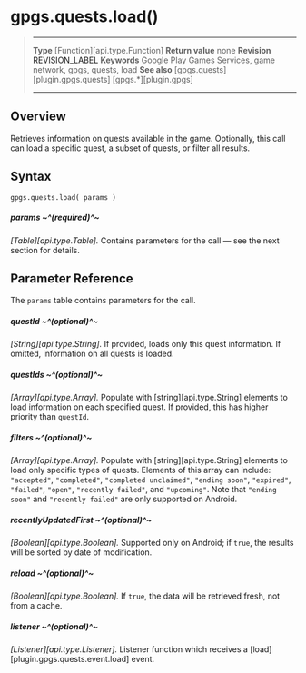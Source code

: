 # gpgs.quests.load()

> --------------------- ------------------------------------------------------------------------------------------
> __Type__              [Function][api.type.Function]
> __Return value__      none
> __Revision__          [REVISION_LABEL](REVISION_URL)
> __Keywords__          Google Play Games Services, game network, gpgs, quests, load
> __See also__          [gpgs.quests][plugin.gpgs.quests]
>                       [gpgs.*][plugin.gpgs]
> --------------------- ------------------------------------------------------------------------------------------

## Overview

Retrieves information on quests available in the game. Optionally, this call can load a specific quest, a subset of quests, or filter all results.

## Syntax

	gpgs.quests.load( params )

##### params ~^(required)^~
_[Table][api.type.Table]._ Contains parameters for the call &mdash; see the next section for details.

## Parameter Reference

The `params` table contains parameters for the call.

##### questId ~^(optional)^~
_[String][api.type.String]._ If provided, loads only this quest information. If omitted, information on all quests is loaded.

##### questIds ~^(optional)^~
_[Array][api.type.Array]._ Populate with [string][api.type.String] elements to load information on each specified quest. If provided, this has higher priority than `questId`.

##### filters ~^(optional)^~
_[Array][api.type.Array]._ Populate with [string][api.type.String] elements to load only specific types of quests. Elements of this array can include: `"accepted"`, `"completed"`, <nobr>`"completed unclaimed"`</nobr>, <nobr>`"ending soon"`</nobr>, `"expired"`, `"failed"`, `"open"`, <nobr>`"recently failed"`</nobr>, and `"upcoming"`. Note that <nobr>`"ending soon"`</nobr> and <nobr>`"recently failed"`</nobr> are only supported on Android.

##### recentlyUpdatedFirst ~^(optional)^~
_[Boolean][api.type.Boolean]._ Supported only on Android; if `true`, the results will be sorted by date of modification.

##### reload ~^(optional)^~
_[Boolean][api.type.Boolean]._ If `true`, the data will be retrieved fresh, not from a cache.

##### listener ~^(optional)^~
_[Listener][api.type.Listener]._ Listener function which receives a [load][plugin.gpgs.quests.event.load] event.
